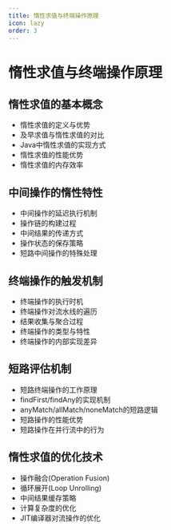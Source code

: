 ```yaml
---
title: 惰性求值与终端操作原理
icon: lazy
order: 3
---
```


# 惰性求值与终端操作原理

## 惰性求值的基本概念

- 惰性求值的定义与优势
- 及早求值与惰性求值的对比
- Java中惰性求值的实现方式
- 惰性求值的性能优势
- 惰性求值的内存效率

## 中间操作的惰性特性

- 中间操作的延迟执行机制
- 操作链的构建过程
- 中间结果的传递方式
- 操作状态的保存策略
- 短路中间操作的特殊处理

## 终端操作的触发机制

- 终端操作的执行时机
- 终端操作对流水线的遍历
- 结果收集与聚合过程
- 终端操作的类型与特性
- 终端操作的内部实现差异

## 短路评估机制

- 短路终端操作的工作原理
- findFirst/findAny的实现机制
- anyMatch/allMatch/noneMatch的短路逻辑
- 短路操作的性能优势
- 短路操作在并行流中的行为

## 惰性求值的优化技术

- 操作融合(Operation Fusion)
- 循环展开(Loop Unrolling)
- 中间结果缓存策略
- 计算复杂度的优化
- JIT编译器对流操作的优化
